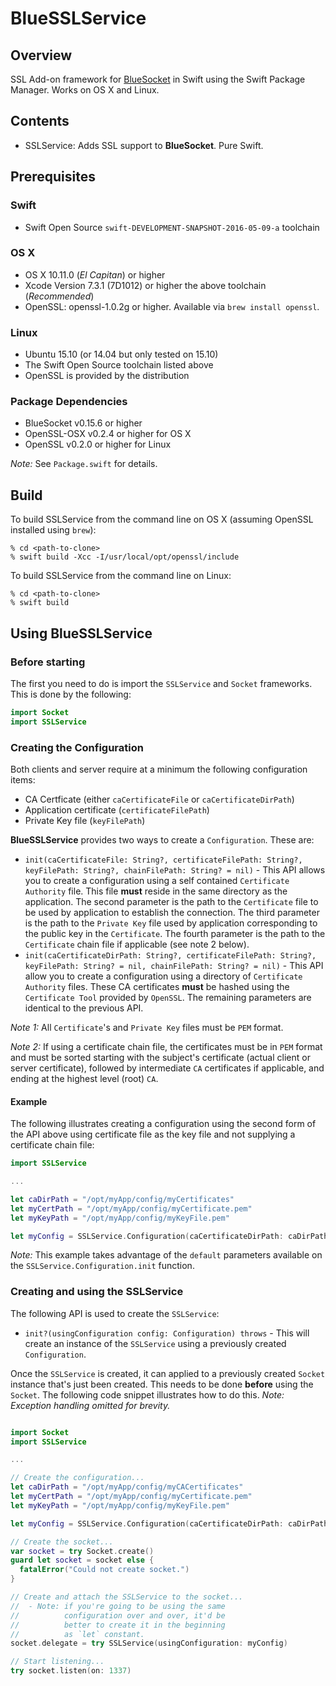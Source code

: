 # BlueSSLService

## Overview
SSL Add-on framework for [BlueSocket](https://github.com/IBM-Swift/BlueSocket.git) in Swift using the Swift Package Manager. Works on OS X and Linux.

## Contents

* SSLService: Adds SSL support to **BlueSocket**. Pure Swift. 

## Prerequisites

### Swift
* Swift Open Source `swift-DEVELOPMENT-SNAPSHOT-2016-05-09-a` toolchain

### OS X

* OS X 10.11.0 (*El Capitan*) or higher
* Xcode Version 7.3.1 (7D1012) or higher the above toolchain (*Recommended*)
* OpenSSL: openssl-1.0.2g or higher.  Available via `brew install openssl`.

### Linux

* Ubuntu 15.10 (or 14.04 but only tested on 15.10)
* The Swift Open Source toolchain listed above
* OpenSSL is provided by the distribution

### Package Dependencies

* BlueSocket v0.15.6 or higher
* OpenSSL-OSX v0.2.4 or higher for OS X
* OpenSSL v0.2.0 or higher for Linux

*Note:* See `Package.swift` for details.

## Build

To build SSLService from the command line on OS X (assuming OpenSSL installed using `brew`):

```
% cd <path-to-clone>
% swift build -Xcc -I/usr/local/opt/openssl/include
```
To build SSLService from the command line on Linux:

```
% cd <path-to-clone>
% swift build
```

## Using BlueSSLService

### Before starting

The first you need to do is import the `SSLService` and `Socket` frameworks.  This is done by the following:
```swift
import Socket
import SSLService
```

### Creating the Configuration

Both clients and server require at a minimum the following configuration items:
* CA Certficate (either `caCertificateFile` or `caCertificateDirPath`)
* Application certificate (`certificateFilePath`)
* Private Key file (`keyFilePath`)

**BlueSSLService** provides two ways to create a `Configuration`.  These are:
- `init(caCertificateFile: String?, certificateFilePath: String?, keyFilePath: String?, chainFilePath: String? = nil)` - This API allows you to create a configuration using a self contained `Certificate Authority` file. This file **must** reside in the same directory as the application. The second parameter is the path to the `Certificate` file to be used by application to establish the connection.  The third parameter is the path to the `Private Key` file used by application corresponding to the public key in the `Certificate`.  The fourth parameter is the path to the `Certificate` chain file if applicable (see note 2 below).
- `init(caCertificateDirPath: String?, certificateFilePath: String?, keyFilePath: String? = nil, chainFilePath: String? = nil)` - This API allow you to create a configuration using a directory of `Certificate Authority` files. These CA certificates **must** be hashed using the `Certificate Tool` provided by `OpenSSL`.  The remaining parameters are identical to the previous API.

*Note 1:* All `Certificate`'s and `Private Key` files must be `PEM` format.

*Note 2:* If using a certificate chain file, the certificates must be in `PEM` format and must be sorted starting with the subject's certificate (actual client or server certificate), followed by intermediate `CA` certificates if applicable, and ending at the highest level (root) `CA`.

#### Example

The following illustrates creating a configuration using the second form of the API above using certificate file as the key file and not supplying a certificate chain file:
```swift
import SSLService

...

let caDirPath = "/opt/myApp/config/myCertificates"
let myCertPath = "/opt/myApp/config/myCertificate.pem"
let myKeyPath = "/opt/myApp/config/myKeyFile.pem"

let myConfig = SSLService.Configuration(caCertificateDirPath: caDirPath, certificateFilePath: myCertPath, keyFilePath: myKeyPath)

```
*Note:* This example takes advantage of the `default` parameters available on the `SSLService.Configuration.init` function.

### Creating and using the SSLService

The following API is used to create the `SSLService`:
- `init?(usingConfiguration config: Configuration) throws` - This will create an instance of the `SSLService` using a previously created `Configuration`.

Once the `SSLService` is created, it can applied to a previously created `Socket` instance that's just been created. This needs to be done **before** using the `Socket`. The following code snippet illustrates how to do this.  *Note: Exception handling omitted for brevity.*

```swift

import Socket
import SSLService

...

// Create the configuration...
let caDirPath = "/opt/myApp/config/myCACertificates"
let myCertPath = "/opt/myApp/config/myCertificate.pem"
let myKeyPath = "/opt/myApp/config/myKeyFile.pem"

let myConfig = SSLService.Configuration(caCertificateDirPath: caDirPath, certificateFilePath: myCertPath, keyFilePath: myKeyPath)

// Create the socket...
var socket = try Socket.create()
guard let socket = socket else {
  fatalError("Could not create socket.")
}

// Create and attach the SSLService to the socket...
//  - Note: if you're going to be using the same 
//          configuration over and over, it'd be 
//          better to create it in the beginning 
//          as `let` constant.
socket.delegate = try SSLService(usingConfiguration: myConfig)

// Start listening...
try socket.listen(on: 1337)

```
